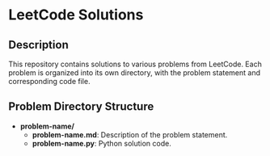 # LeetCode Solutions

## Description

This repository contains solutions to various problems from LeetCode. Each problem is organized into its own directory, with the problem statement and corresponding code file.

## Problem Directory Structure

- **problem-name/**
  - **problem-name.md**: Description of the problem statement.
  - **problem-name.py**: Python solution code.

